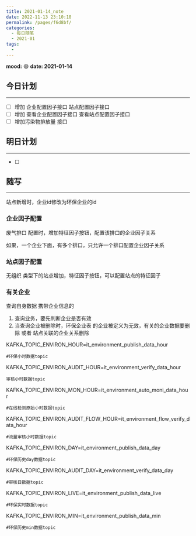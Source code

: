 ```yaml
---
title: 2021-01-14_note
date: 2022-11-13 23:10:10
permalink: /pages/f6d8bf/
categories:
  - 每日随笔
  - 2021-01
tags:
  - 
---
```

**mood:** :smile:  																		**date: 2021-01-14**  
## 今日计划  
------
- [ ]  增加 企业配置因子接口 站点配置因子接口
- [ ]  增加 查看企业配置因子接口 查看站点配置因子接口
- [ ]  增加污染物排放量 接口
## 明日计划

------
- [ ]  
## 随写 
------

站点新增时，企业id修改为环保企业的id



### 企业因子配置

废气排口 配置时，增加特征因子按钮，配置该排口的企业因子关系

如果，一个企业下面，有多个排口，只允许一个排口配置企业因子关系

### 站点因子配置

无组织 类型下的站点增加，特征因子按钮，可以配置站点的特征因子



### 有关企业

查询自身数据 携带企业信息的

1. 查询业务，要先判断企业是否有效
2. 当查询企业被删除时，环保企业表 的企业被定义为无效，有关的企业数据要删除 或者 站点关联的企业关系删除





KAFKA_TOPIC_ENVIRON_HOUR=it_environment_publish_data_hour

```
#环保小时数据topic
```

KAFKA_TOPIC_ENVIRON_AUDIT_HOUR=it_environment_verify_data_hour

```
审核小时数据topic
```

KAFKA_TOPIC_ENVIRON_MON_HOUR=it_environment_auto_moni_data_hour

```
#在线检测原始小时数据topic
```

KAFKA_TOPIC_ENVIRON_AUDIT_FLOW_HOUR=it_environment_flow_verify_data_hour

```
#流量审核小时数据topic
```

KAFKA_TOPIC_ENVIRON_DAY=it_environment_publish_data_day

```
#环保历史day数据topic
```

KAFKA_TOPIC_ENVIRON_AUDIT_DAY=it_environment_verify_data_day

```
#审核日数据topic
```

KAFKA_TOPIC_ENVIRON_LIVE=it_environment_publish_data_live

```
#环保实时数据topic
```

KAFKA_TOPIC_ENVIRON_MIN=it_environment_publish_data_min

```
#环保历史min数据topic
```